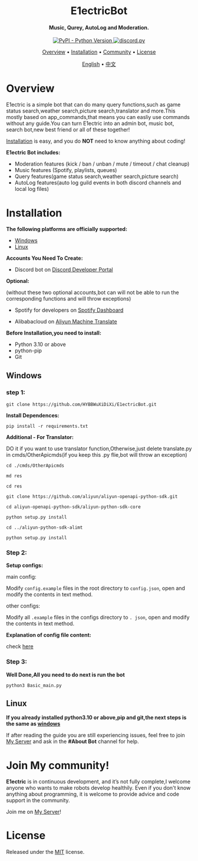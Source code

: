 <h1 align="center">
  E1ectricBot
  <br>
</h1>

<h4 align="center">Music, Qurey, AutoLog and Moderation.</h4>

<p align="center">
  <a href="https://www.python.org/downloads/">
    <img alt="PyPI - Python Version" src="https://img.shields.io/pypi/pyversions/discord.py">
  </a>
  <a href="https://github.com/Rapptz/discord.py/">
     <img src="https://img.shields.io/badge/discord-py-blue.svg" alt="discord.py">
  </a>
</p>

<p align="center">
  <a href="#overview">Overview</a>
  •
  <a href="#installation">Installation</a>
  •
  <a href="#join-my-community">Community</a>
  •
  <a href="#license">License</a>
</p>

<div>
<p align="center">
  <a href="https://github.com/HYBBWuXiDiXi/E1ectricBot/blob/master/README.md">English</a>
  •
  <a href="https://github.com/HYBBWuXiDiXi/E1ectricBot/blob/master/README-ZH.md">中文</a>
</p>
</div>

# Overview

E1ectric is a simple bot that can do many query functions,such as game status search,weather search,picture
search,translator and more.This mostly based on app_commands,that means you can easliy use commands without any
guide.You can turn E1ectric into an admin bot, music bot, search bot,new best friend or all of these together!

[Installation](#installation) is easy, and you do **NOT** need to know anything about coding!

**E1ectric Bot includes:**

- Moderation features (kick / ban / unban / mute / timeout / chat cleanup)
- Music features (Spotify, playlists, queues)
- Query features(game status search,weather search,picture search)
- AutoLog features(auto log guild events in both discord channels and local log files)

# Installation

**The following platforms are officially supported:**

- [Windows](#Windows)
- [Linux](#Linux)

**Accounts You Need To Create:**

- Discord bot on [Discord Developer Portal](https://discord.com/developers)

**Optional:**

(without these two optional accounts,bot can will not be able to run the corresponding functions and will throw
exceptions)

- Spotify for developers on [Spotify Dashboard](https://developer.spotify.com/dashboard/)

- Alibabacloud on [Aliyun Machine Translate](https://www.alibabacloud.com/product/machine-translation)

**Before Installation,you need to install:**

- Python 3.10 or above
- python-pip
- Git

## Windows

### step 1:

```
git clone https://github.com/HYBBWuXiDiXi/E1ectricBot.git
```

**Install Dependences:**

```
pip install -r requirements.txt
```

**Additional - For Translator:**

DO it if you want to use translator function,Otherwise,just delete translate.py in cmds/OtherApicmds(if you keep this
.py flie,bot will throw an exception)

```
cd ./cmds/OtherApicmds
```

```
md res
```

```
cd res
```

```
git clone https://github.com/aliyun/aliyun-openapi-python-sdk.git
```

```
cd aliyun-openapi-python-sdk/aliyun-python-sdk-core
```

```
python setup.py install
```

```
cd ../aliyun-python-sdk-alimt
```

```
python setup.py install
```

### Step 2:

**Setup configs:**

main config:

Modify  `config.example` files in the root directory to `config.json`, open and modify the contents in text method.

other configs:

Modify all `.example` files in the configs directory to `. json`, open and modify the contents in text method.

**Explanation of config file content:**

check [here](https://github.com/HYBBWuXiDiXi/E1ectricBot/blob/master/readme/configs.md)

### Step 3:

**Well Done,All you need to do next is run the bot**

```
python3 Basic_main.py
```

## Linux

**If you already installed python3.10 or above,pip and git,the next steps is the same as [windows](#windows)**

If after reading the guide you are still experiencing issues, feel free to join
[My Server](https://discord.gg/vWbkrGPyWY) and ask in the **#About Bot** channel for help.

# Join My community!

**E1ectric** is in continuous development, and it’s not fully complete,I welcome anyone who wants to make robots develop
healthily. Even if you don't know anything about programming, it is welcome to provide advice and code support in the
community.

Join me on [My Server]([e1ectronic的服务器](https://discord.gg/vWbkrGPyWY))!

# License

Released under the [MIT](https://mit-license.org/) license.



